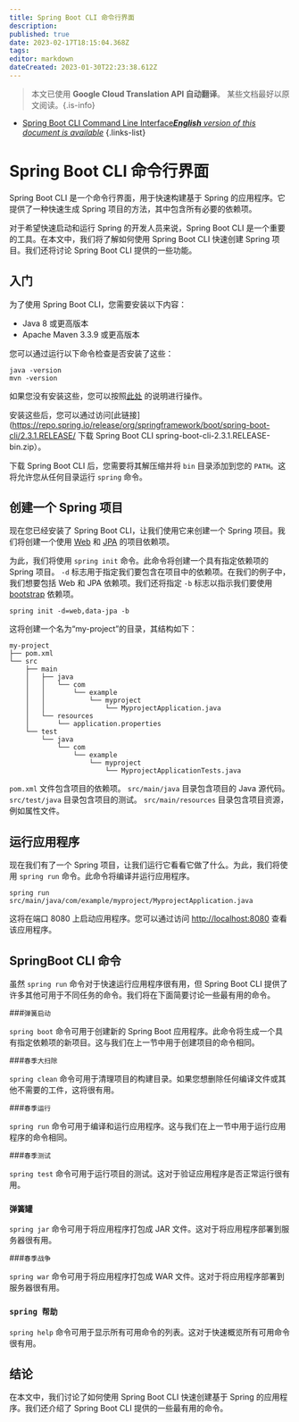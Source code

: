 ```yaml
---
title: Spring Boot CLI 命令行界面
description: 
published: true
date: 2023-02-17T18:15:04.368Z
tags: 
editor: markdown
dateCreated: 2023-01-30T22:23:38.612Z
---
```


> 本文已使用 **Google Cloud Translation API 自动翻译**。
某些文档最好以原文阅读。{.is-info}
- [Spring Boot CLI Command Line Interface***English** version of this document is available*](/en/Knowledge-base/Spring-Boot/spring-boot-cli-command-line-interface)
{.links-list}



# Spring Boot CLI 命令行界面

Spring Boot CLI 是一个命令行界面，用于快速构建基于 Spring 的应用程序。它提供了一种快速生成 Spring 项目的方法，其中包含所有必要的依赖项。

对于希望快速启动和运行 Spring 的开发人员来说，Spring Boot CLI 是一个重要的工具。在本文中，我们将了解如何使用 Spring Boot CLI 快速创建 Spring 项目。我们还将讨论 Spring Boot CLI 提供的一些功能。

## 入门

为了使用 Spring Boot CLI，您需要安装以下内容：

* Java 8 或更高版本
* Apache Maven 3.3.9 或更高版本

您可以通过运行以下命令检查是否安装了这些：

```
java -version
mvn -version
```

如果您没有安装这些，您可以按照[此处](https://spring.io/guides/gs/getting-started-maven/) 的说明进行操作。

安装这些后，您可以通过访问[此链接](https://repo.spring.io/release/org/springframework/boot/spring-boot-cli/2.3.1.RELEASE/ 下载 Spring Boot CLI spring-boot-cli-2.3.1.RELEASE-bin.zip）。

下载 Spring Boot CLI 后，您需要将其解压缩并将 `bin` 目录添加到您的 `PATH`。这将允许您从任何目录运行 `spring` 命令。

## 创建一个 Spring 项目

现在您已经安装了 Spring Boot CLI，让我们使用它来创建一个 Spring 项目。我们将创建一个使用 [Web](https://start.spring.io/#dependencies=web) 和 [JPA](https://start.spring.io/#dependencies=data-jpa) 的项目依赖项。

为此，我们将使用 `spring init` 命令。此命令将创建一个具有指定依赖项的 Spring 项目。 `-d` 标志用于指定我们要包含在项目中的依赖项。在我们的例子中，我们想要包括 Web 和 JPA 依赖项。我们还将指定 `-b` 标志以指示我们要使用 [bootstrap](https://getbootstrap.com/) 依赖项。

```
spring init -d=web,data-jpa -b
```

这将创建一个名为“my-project”的目录，其结构如下：

```
my-project
├── pom.xml
└── src
    ├── main
    │   ├── java
    │   │   └── com
    │   │       └── example
    │   │           └── myproject
    │   │               └── MyprojectApplication.java
    │   └── resources
    │       └── application.properties
    └── test
        └── java
            └── com
                └── example
                    └── myproject
                        └── MyprojectApplicationTests.java
```

`pom.xml` 文件包含项目的依赖项。 `src/main/java` 目录包含项目的 Java 源代码。 `src/test/java` 目录包含项目的测试。 `src/main/resources` 目录包含项目资源，例如属性文件。

## 运行应用程序

现在我们有了一个 Spring 项目，让我们运行它看看它做了什么。为此，我们将使用 `spring run` 命令。此命令将编译并运行应用程序。

```
spring run src/main/java/com/example/myproject/MyprojectApplication.java
```

这将在端口 8080 上启动应用程序。您可以通过访问 [http://localhost:8080](http://localhost:8080) 查看该应用程序。

## SpringBoot CLI 命令

虽然 `spring run` 命令对于快速运行应用程序很有用，但 Spring Boot CLI 提供了许多其他可用于不同任务的命令。我们将在下面简要讨论一些最有用的命令。

###`弹簧启动`

`spring boot` 命令可用于创建新的 Spring Boot 应用程序。此命令将生成一个具有指定依赖项的新项目。这与我们在上一节中用于创建项目的命令相同。

###`春季大扫除`

`spring clean` 命令可用于清理项目的构建目录。如果您想删除任何编译文件或其他不需要的工件，这将很有用。

###`春季运行`

`spring run` 命令可用于编译和运行应用程序。这与我们在上一节中用于运行应用程序的命令相同。

###`春季测试`

`spring test` 命令可用于运行项目的测试。这对于验证应用程序是否正常运行很有用。

### `弹簧罐`

`spring jar` 命令可用于将应用程序打包成 JAR 文件。这对于将应用程序部署到服务器很有用。

###`春季战争`

`spring war` 命令可用于将应用程序打包成 WAR 文件。这对于将应用程序部署到服务器很有用。

### `spring 帮助`

`spring help` 命令可用于显示所有可用命令的列表。这对于快速概览所有可用命令很有用。

## 结论

在本文中，我们讨论了如何使用 Spring Boot CLI 快速创建基于 Spring 的应用程序。我们还介绍了 Spring Boot CLI 提供的一些最有用的命令。